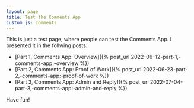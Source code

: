 ```yaml
---
layout: page
title: Test the Comments App
custom_js: comments
---
```


This is just a test page, where people can test the Comments App. I presented it in the follwing posts:

* [Part 1, Comments App: Overview]({% post_url 2022-06-12-part-1,-comments-app:-overview %})
* [Part 2, Comments App: Proof of Work]({% post_url 2022-06-23-part-2,-comments-app:-proof-of-work %})
* [Part 3, Comments App: Admin and Reply]({% post_url 2022-07-04-part-3,-comments-app:-admin-and-reply %})

Have fun!
